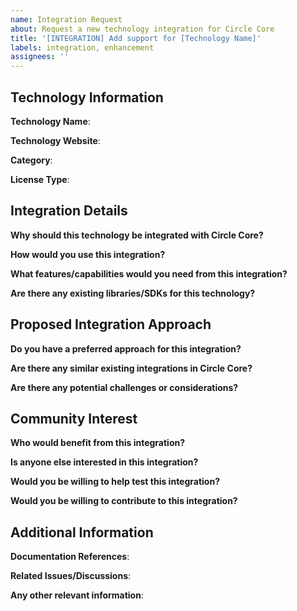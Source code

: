 ```yaml
---
name: Integration Request
about: Request a new technology integration for Circle Core
title: '[INTEGRATION] Add support for [Technology Name]'
labels: integration, enhancement
assignees: ''
---
```


## Technology Information

**Technology Name**: <!-- e.g., MongoDB, Snowflake, OpenAI -->

**Technology Website**: <!-- URL to technology's main website -->

**Category**: <!-- e.g., Database, Cloud Platform, AI/ML, Analytics, DevOps -->

**License Type**: <!-- e.g., Open Source (MIT, Apache, etc.), Commercial, Proprietary -->

## Integration Details

**Why should this technology be integrated with Circle Core?**
<!-- Describe the value this integration would bring to Circle Core users -->

**How would you use this integration?**
<!-- Describe your specific use case(s) -->

**What features/capabilities would you need from this integration?**
<!-- List the specific features or capabilities you would need -->

**Are there any existing libraries/SDKs for this technology?**
<!-- List any official or community libraries that might help with the integration -->

## Proposed Integration Approach

**Do you have a preferred approach for this integration?**
<!-- If you have thoughts on how this should be implemented, please share them -->

**Are there any similar existing integrations in Circle Core?**
<!-- List any similar integrations that could serve as a pattern for this one -->

**Are there any potential challenges or considerations?**
<!-- Note any concerns or complexities with this integration -->

## Community Interest

**Who would benefit from this integration?**
<!-- Describe the type of users/organizations that would benefit -->

**Is anyone else interested in this integration?**
<!-- Tag other GitHub users who might be interested -->

**Would you be willing to help test this integration?**
<!-- Yes/No -->

**Would you be willing to contribute to this integration?**
<!-- Yes/No/Maybe with assistance -->

## Additional Information

**Documentation References**:
<!-- Link to relevant documentation, API references, etc. -->

**Related Issues/Discussions**:
<!-- Link to any related issues or discussions -->

**Any other relevant information**:
<!-- Add any other relevant details -->
